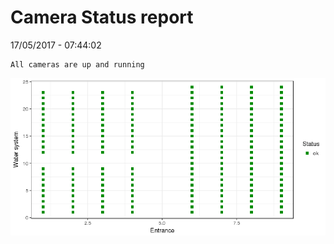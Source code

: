 Camera Status report
================
17/05/2017 - 07:44:02

    All cameras are up and running

![](camreport_files/figure-markdown_github/unnamed-chunk-2-1.png)
